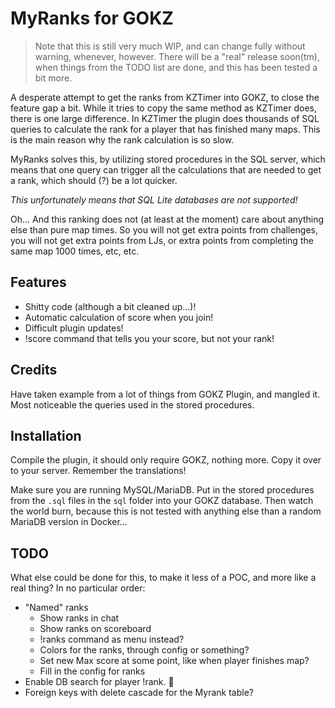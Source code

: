 # MyRanks for GOKZ

> Note that this is still very much WIP, and can change fully without warning, whenever, however.
> There will be a "real" release soon(tm), when things from the TODO list are done, and this has been tested a bit more.

A desperate attempt to get the ranks from KZTimer into GOKZ, to close the feature gap a bit. While it tries to copy the
same method as KZTimer does, there is one large difference. In KZTimer the plugin does thousands of SQL queries to
calculate the rank for a player that has finished many maps. This is the main reason why the rank calculation is so
slow.

MyRanks solves this, by utilizing stored procedures in the SQL server, which means that one query can trigger all the
calculations that are needed to get a rank, which should (?) be a lot quicker.

*This unfortunately means that SQL Lite databases are not supported!*

Oh... And this ranking does not (at least at the moment) care about anything else than pure map times. So you will not
get extra points from challenges, you will not get extra points from LJs, or extra points from completing the same map
1000 times, etc, etc.

## Features

* Shitty code (although a bit cleaned up...)!
* Automatic calculation of score when you join!
* Difficult plugin updates!
* !score command that tells you your score, but not your rank!

## Credits

Have taken example from a lot of things from GOKZ Plugin, and mangled it. Most noticeable the queries used in the stored
procedures.

## Installation

Compile the plugin, it should only require GOKZ, nothing more. Copy it over to your server. Remember the translations!

Make sure you are running MySQL/MariaDB. Put in the stored procedures from the `.sql` files in the `sql` folder into
your GOKZ database. Then watch the world burn, because this is not tested with anything else than a random MariaDB
version in Docker...

## TODO

What else could be done for this, to make it less of a POC, and more like a real thing? In no particular order:

* "Named" ranks
    * Show ranks in chat
    * Show ranks on scoreboard
    * !ranks command as menu instead?
    * Colors for the ranks, through config or something?
    * Set new Max score at some point, like when player finishes map?
    * Fill in the config for ranks
* Enable DB search for player !rank. :thinking:
* Foreign keys with delete cascade for the Myrank table?
